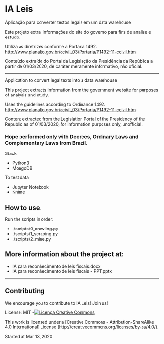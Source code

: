 # IA Leis

Aplicação para converter textos legais em um data warehouse

Este projeto extrai informações do site do governo para fins de analise e estudo.

Utiliza as diretrizes conforme a Portaria 1492.
http://www.planalto.gov.br/ccivil_03/Portaria/P1492-11-ccivil.htm

Conteúdo extraído do Portal da Legislação da Presidência da República 
a partir de 01/03/2020, de caráter meramente informativo, não oficial.

---

Application to convert legal texts into a data warehouse

This project extracts information from the government website for purposes of analysis and study.

Uses the guidelines according to Ordinance 1492.
http://www.planalto.gov.br/ccivil_03/Portaria/P1492-11-ccivil.htm

Content extracted from the Legislation Portal of the Presidency of the Republic
as of 01/03/2020, for information purposes only, unofficial.

### Hope performed only with Decrees, Ordinary Laws and Complementary Laws from Brazil.

Stack
- Python3
- MongoDB

To test data
- Jupyter Notebook
- Knime

## How to use.
Run the scripts in order:

  - ./scripts/0_crawling.py
  - ./scripts/1_scraping.py
  - ./scripts/2_mine.py

## More information about the project at:
  - IA para reconhecimento de leis fiscais.docx
  - IA para reconhecimento de leis fiscais - PPT.pptx

---
## Contributing 

We encourage you to contribute to IA Leis! 
Join us!


License: MIT -[![Licença Creative Commons](https://i.creativecommons.org/l/by-sa/4.0/80x15.png)](http://creativecommons.org/licenses/by-sa/4.0/)  

This work is licensed under a [Creative Commons - Attribution-ShareAlike 4.0  International] License (http://creativecommons.org/licenses/by-sa/4.0/).

Started at Mar 13, 2020
